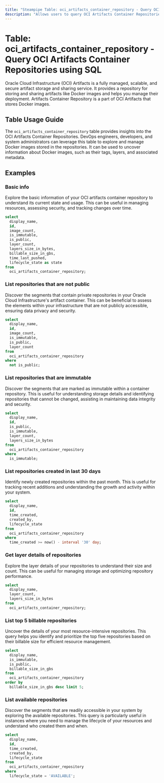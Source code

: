 ```yaml
---
title: "Steampipe Table: oci_artifacts_container_repository - Query OCI Artifacts Container Repositories using SQL"
description: "Allows users to query OCI Artifacts Container Repositories."
---
```


# Table: oci_artifacts_container_repository - Query OCI Artifacts Container Repositories using SQL

Oracle Cloud Infrastructure (OCI) Artifacts is a fully managed, scalable, and secure artifact storage and sharing service. It provides a repository for storing and sharing artifacts like Docker images and helps you manage their deployment. Artifacts Container Repository is a part of OCI Artifacts that stores Docker images.

## Table Usage Guide

The `oci_artifacts_container_repository` table provides insights into the OCI Artifacts Container Repositories. DevOps engineers, developers, and system administrators can leverage this table to explore and manage Docker images stored in the repositories. It can be used to uncover information about Docker images, such as their tags, layers, and associated metadata.

## Examples

### Basic info
Explore the basic information of your OCI artifacts container repository to understand its current state and usage. This can be useful in managing resources, assessing security, and tracking changes over time.

```sql
select
  display_name,
  id,
  image_count,
  is_immutable,
  is_public,
  layer_count,
  layers_size_in_bytes,
  billable_size_in_gbs,
  time_last_pushed,
  lifecycle_state as state
from
  oci_artifacts_container_repository;
```

### List repositories that are not public
Discover the segments that contain private repositories in your Oracle Cloud Infrastructure's artifact container. This can be beneficial to assess the elements within your infrastructure that are not publicly accessible, ensuring data privacy and security.

```sql
select
  display_name,
  id,
  image_count,
  is_immutable,
  is_public,
  layer_count
from
  oci_artifacts_container_repository
where
  not is_public;
```

### List repositories that are immutable
Discover the segments that are marked as immutable within a container repository. This is useful for understanding storage details and identifying repositories that cannot be changed, assisting in maintaining data integrity and security.

```sql
select
  display_name,
  id,
  is_public,
  is_immutable,
  layer_count,
  layers_size_in_bytes
from
  oci_artifacts_container_repository
where
  is_immutable;
```

### List repositories created in last 30 days
Identify newly created repositories within the past month. This is useful for tracking recent additions and understanding the growth and activity within your system.

```sql
select
  display_name,
  id,
  time_created,
  created_by,
  lifecycle_state
from
  oci_artifacts_container_repository
where
  time_created >= now() - interval '30' day;
```

### Get layer details of repositories
Explore the layer details of your repositories to understand their size and count. This can be useful for managing storage and optimizing repository performance.

```sql
select
  display_name,
  layer_count,
  layers_size_in_bytes
from
  oci_artifacts_container_repository;
```

### List top 5 billable repositories
Uncover the details of your most resource-intensive repositories. This query helps you identify and prioritize the top five repositories based on their billable size for efficient resource management.

```sql
select
  display_name,
  is_immutable,
  is_public,
  billable_size_in_gbs
from
  oci_artifacts_container_repository
order by
  billable_size_in_gbs desc limit 5;
```

### List available repositories
Discover the segments that are readily accessible in your system by exploring the available repositories. This query is particularly useful in instances where you need to manage the lifecycle of your resources and understand who created them and when.

```sql
select
  display_name,
  id,
  time_created,
  created_by,
  lifecycle_state
from
  oci_artifacts_container_repository
where
  lifecycle_state = 'AVAILABLE';
```